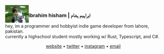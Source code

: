 <img align="left" width=15% height=15% src="https://raw.githubusercontent.com/ibra/ibra/master/smolIbra.jpg">

### ibrahim hisham | ابراہیم ہشام

hey, im a programmer and hobbyist indie game developer from lahore, pakistan.  
currently a highschool student mostly working w/ Rust, Typescript, and C#.

<p align="center">
<a href="https://ibra.pk">website</a> • <a href="https://twitter.com/IbrahHisham">twitter</a> • <a href="https://instagram.com/ibrah.hisham">instagram</a> • <a href="mailto:ibrahim.hisham@proton.me">email</a>
</p>
